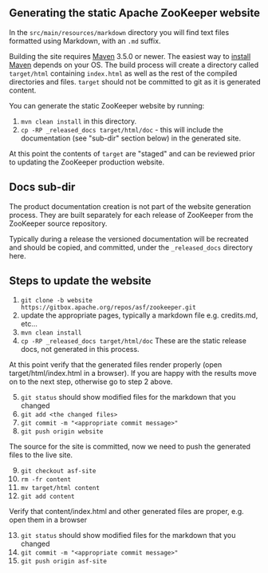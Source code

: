 ## Generating the static Apache ZooKeeper website

In the `src/main/resources/markdown` directory you will find text files formatted using Markdown, with an `.md` suffix.

Building the site requires [Maven](https://maven.apache.org/) 3.5.0 or newer.
The easiest way to [install Maven](https://maven.apache.org/install.html) depends on your OS.
The build process will create a directory called `target/html` containing `index.html` as well as the rest of the
compiled directories and files. `target` should not be committed to git as it is generated content.

You can generate the static ZooKeeper website by running:

1. `mvn clean install` in this directory.
2. `cp -RP _released_docs target/html/doc` - this will include the documentation (see "sub-dir" section below) in the generated site.

At this point the contents of `target` are "staged" and can be reviewed prior to updating the ZooKeeper
production website.

## Docs sub-dir

The product documentation creation is not part of the website generation process. They are built separately for each release
of ZooKeeper from the ZooKeeper source repository.

Typically during a release the versioned documentation will be recreated and should be copied, and committed,
under the `_released_docs` directory here.

## Steps to update the website
1. `git clone -b website https://gitbox.apache.org/repos/asf/zookeeper.git`
2. update the appropriate pages, typically a markdown file e.g. credits.md, etc...
3.  `mvn clean install`
4. `cp -RP _released_docs target/html/doc` These are the static release docs, not generated in this process.

At this point verify that the generated files render properly (open target/html/index.html in a browser).
If you are happy with the results move on to the next step, otherwise go to step 2 above.

5. `git status` should show modified files for the markdown that you changed
6. `git add <the changed files>`
7. `git commit -m "<appropriate commit message>"`
8. `git push origin website`

The source for the site is committed, now we need to push the generated files to the live site.

9. `git checkout asf-site`
10. `rm -fr content`
11. `mv target/html content`
12. `git add content`

Verify that content/index.html and other generated files are proper, e.g. open them in a browser

13. `git status` should show modified files for the markdown that you changed
14. `git commit -m "<appropriate commit message>"`
15. `git push origin asf-site`
